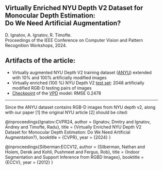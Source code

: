## Virtually Enriched NYU Depth V2 Dataset for Monocular Depth Estimation:<br/> Do We Need Artificial Augmentation? 
D. Ignatov, A. Ignatov, R. Timofte. 
<br/>Proceedings of the IEEE Conference on Computer Vision and Pattern Recognition Workshops, 2024.

## Artifacts of the article:
- Virtually augmented NYU Depth V2 training dataset (<a href="https://drive.google.com/file/d/1nrsiowQW1L9IEYLWoiGfJAhD56nSA3Sx/view?usp=sharing" target="_blank">ANYU</a>) extended with 10% and 100% artificially modified images
- Virtually enriched (100 %) NYU Depth V2 <a href="https://drive.google.com/file/d/14FXyJHCUAxIxtbwlY5R4GkfOZp3_CeYm/view?usp=sharing" target="_blank">test set</a>: 2048 artificially modified RGB-D testing pairs of images 
- <a href="https://drive.google.com/file/d/1xl3_CwEmPWtbswuS5ZW8K-ad8Xi7GRMr/view?usp=sharing" target="_blank">Checkpoint</a> of the
<a href="https://github.com/wl-zhao/VPD" target="_blank">VPD</a> model: RMSE 0.2478
------------------------------------------------------------------------------------------------------------
Since the ANYU dataset contains RGB-D images from NYU depth v2, along with our paper [1] the original NYU article [2] should be cited:<br/>

@inproceedings{Ignatov:CVPR24, 
author = {Ignatov, Dmitry and Ignatov, Andrey and Timofte, Radu}, 
title = {Virtually Enriched NYU Depth V2 Dataset for Monocular Depth Estimation: Do We Need Artificial Augmentation?}, 
booktitle = {CVPR}, 
year = {2024} }

@inproceedings{Silberman:ECCV12,
  author    = {Silberman, Nathan  and Hoiem, Derek and Kohli, Pushmeet and Fergus, Rob},
  title     = {Indoor Segmentation and Support Inference from RGBD Images},
  booktitle = {ECCV},
  year      = {2012}
}
